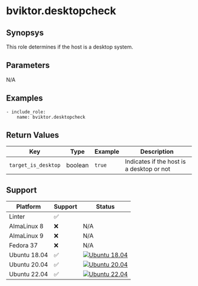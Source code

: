 # bviktor.desktopcheck

## Synopsys

This role determines if the host is a desktop system.

## Parameters

N/A

## Examples

```
- include_role:
    name: bviktor.desktopcheck
```

## Return Values

| Key | Type | Example | Description |
|---|---|---|---|
| `target_is_desktop` | boolean | `true` | Indicates if the host is a desktop or not |

## Support

| Platform | Support | Status |
|---|---|---|
| Linter | ✅ | |
| AlmaLinux 8 | ❌ | N/A |
| AlmaLinux 9 | ❌ | N/A |
| Fedora 37 | ❌ | N/A |
| Ubuntu 18.04 | ✅ | [![Ubuntu 18.04](https://github.com/noobient/ansible-desktopcheck/actions/workflows/ubuntu-18.04.yml/badge.svg)](https://github.com/noobient/ansible-desktopcheck/actions/workflows/ubuntu-18.04.yml) |
| Ubuntu 20.04 | ✅ | [![Ubuntu 20.04](https://github.com/noobient/ansible-desktopcheck/actions/workflows/ubuntu-20.04.yml/badge.svg)](https://github.com/noobient/ansible-desktopcheck/actions/workflows/ubuntu-20.04.yml) |
| Ubuntu 22.04 | ✅ | [![Ubuntu 22.04](https://github.com/noobient/ansible-desktopcheck/actions/workflows/ubuntu-22.04.yml/badge.svg)](https://github.com/noobient/ansible-desktopcheck/actions/workflows/ubuntu-22.04.yml) |
